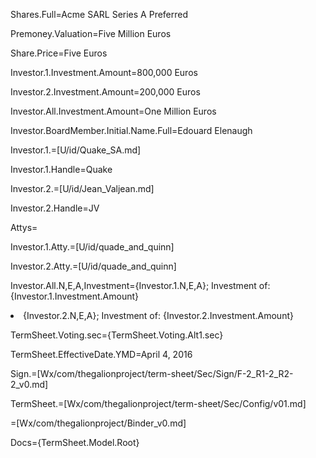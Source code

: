 Shares.Full=Acme SARL Series A Preferred

Premoney.Valuation=Five Million Euros

Share.Price=Five Euros

Investor.1.Investment.Amount=800,000 Euros

Investor.2.Investment.Amount=200,000 Euros

Investor.All.Investment.Amount=One Million Euros

Investor.BoardMember.Initial.Name.Full=Edouard Elenaugh

Investor.1.=[U/id/Quake_SA.md]

Investor.1.Handle=Quake

Investor.2.=[U/id/Jean_Valjean.md]

Investor.2.Handle=JV

Attys=</i>

Investor.1.Atty.=[U/id/quade_and_quinn]

Investor.2.Atty.=[U/id/quade_and_quinn]

Investor.All.N,E,A,Investment={Investor.1.N,E,A}; Investment of:  {Investor.1.Investment.Amount}<li>{Investor.2.N,E,A}; Investment of: {Investor.2.Investment.Amount}

TermSheet.Voting.sec={TermSheet.Voting.Alt1.sec}

TermSheet.EffectiveDate.YMD=April 4, 2016

Sign.=[Wx/com/thegalionproject/term-sheet/Sec/Sign/F-2_R1-2_R2-2_v0.md]

TermSheet.=[Wx/com/thegalionproject/term-sheet/Sec/Config/v01.md]

=[Wx/com/thegalionproject/Binder_v0.md]

Docs={TermSheet.Model.Root}